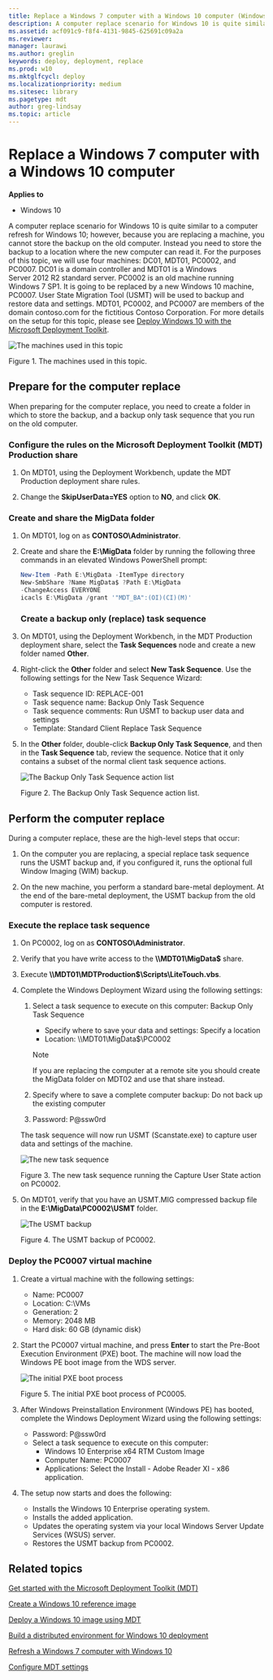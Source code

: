 ```yaml
---
title: Replace a Windows 7 computer with a Windows 10 computer (Windows 10)
description: A computer replace scenario for Windows 10 is quite similar to a computer refresh for Windows 10; however, because you are replacing a machine, you cannot store the backup on the old computer.
ms.assetid: acf091c9-f8f4-4131-9845-625691c09a2a
ms.reviewer: 
manager: laurawi
ms.author: greglin
keywords: deploy, deployment, replace
ms.prod: w10
ms.mktglfcycl: deploy
ms.localizationpriority: medium
ms.sitesec: library
ms.pagetype: mdt
author: greg-lindsay
ms.topic: article
---
```


# Replace a Windows 7 computer with a Windows 10 computer

**Applies to**
-   Windows 10

A computer replace scenario for Windows 10 is quite similar to a computer refresh for Windows 10; however, because you are replacing a machine, you cannot store the backup on the old computer. Instead you need to store the backup to a location where the new computer can read it.
For the purposes of this topic, we will use four machines: DC01, MDT01, PC0002, and PC0007. DC01 is a domain controller and MDT01 is a Windows Server 2012 R2 standard server. PC0002 is an old machine running Windows 7 SP1. It is going to be replaced by a new Windows 10 machine, PC0007. User State Migration Tool (USMT) will be used to backup and restore data and settings. MDT01, PC0002, and PC0007 are members of the domain contoso.com for the fictitious Contoso Corporation. For more details on the setup for this topic, please see [Deploy Windows 10 with the Microsoft Deployment Toolkit](deploy-windows-10-with-the-microsoft-deployment-toolkit.md#proof).

![The machines used in this topic](../images/mdt-03-fig01.png "The machines used in this topic")

Figure 1. The machines used in this topic.

## <a href="" id="sec01"></a>Prepare for the computer replace

When preparing for the computer replace, you need to create a folder in which to store the backup, and a backup only task sequence that you run on the old computer.

### Configure the rules on the Microsoft Deployment Toolkit (MDT) Production share

1.  On MDT01, using the Deployment Workbench, update the MDT Production deployment share rules.

2.  Change the **SkipUserData=YES** option to **NO**, and click **OK**.

### Create and share the MigData folder

1. On MDT01, log on as **CONTOSO\\Administrator**.

2. Create and share the **E:\\MigData** folder by running the following three commands in an elevated Windows PowerShell prompt:
   ```powershell
   New-Item -Path E:\MigData -ItemType directory
   New-SmbShare ?Name MigData$ ?Path E:\MigData 
   -ChangeAccess EVERYONE
   icacls E:\MigData /grant '"MDT_BA":(OI)(CI)(M)'
   ```
   ### Create a backup only (replace) task sequence

3. On MDT01, using the Deployment Workbench, in the MDT Production deployment share, select the **Task Sequences** node and create a new folder named **Other**.

4. Right-click the **Other** folder and select **New Task Sequence**. Use the following settings for the New Task Sequence Wizard:

   * Task sequence ID: REPLACE-001
   * Task sequence name: Backup Only Task Sequence
   * Task sequence comments: Run USMT to backup user data and settings
   * Template: Standard Client Replace Task Sequence

5. In the **Other** folder, double-click **Backup Only Task Sequence**, and then in the **Task Sequence** tab, review the sequence. Notice that it only contains a subset of the normal client task sequence actions.

   ![The Backup Only Task Sequence action list](../images/mdt-03-fig02.png "The Backup Only Task Sequence action list")

   Figure 2. The Backup Only Task Sequence action list.

## <a href="" id="sec02"></a>Perform the computer replace

During a computer replace, these are the high-level steps that occur:

1.  On the computer you are replacing, a special replace task sequence runs the USMT backup and, if you configured it, runs the optional full Window Imaging (WIM) backup.

2.  On the new machine, you perform a standard bare-metal deployment. At the end of the bare-metal deployment, the USMT backup from the old computer is restored.

### Execute the replace task sequence

1.  On PC0002, log on as **CONTOSO\\Administrator**.

2.  Verify that you have write access to the **\\\\MDT01\\MigData$** share.

3.  Execute **\\\\MDT01\\MDTProduction$\\Scripts\\LiteTouch.vbs**.

4.  Complete the Windows Deployment Wizard using the following settings:

    1.  Select a task sequence to execute on this computer: Backup Only Task Sequence
        * Specify where to save your data and settings: Specify a location
        * Location: \\\\MDT01\\MigData$\\PC0002
        
        >[!NOTE]
        >If you are replacing the computer at a remote site you should create the MigData folder on MDT02 and use that share instead.
         
    2.  Specify where to save a complete computer backup: Do not back up the existing computer
    3.  Password: P@ssw0rd

    The task sequence will now run USMT (Scanstate.exe) to capture user data and settings of the machine.

    ![The new task sequence](../images/mdt-03-fig03.png "The new task sequence")

    Figure 3. The new task sequence running the Capture User State action on PC0002.

5.  On MDT01, verify that you have an USMT.MIG compressed backup file in the **E:\\MigData\\PC0002\\USMT** folder.

    ![The USMT backup](../images/mdt-03-fig04.png "The USMT backup")

    Figure 4. The USMT backup of PC0002.

### Deploy the PC0007 virtual machine

1.  Create a virtual machine with the following settings:

    * Name: PC0007
    * Location: C:\\VMs
    * Generation: 2
    * Memory: 2048 MB
    * Hard disk: 60 GB (dynamic disk)

2.  Start the PC0007 virtual machine, and press **Enter** to start the Pre-Boot Execution Environment (PXE) boot. The machine will now load the Windows PE boot image from the WDS server.

    ![The initial PXE boot process](../images/mdt-03-fig05.png "The initial PXE boot process")

    Figure 5. The initial PXE boot process of PC0005.

3.  After Windows Preinstallation Environment (Windows PE) has booted, complete the Windows Deployment Wizard using the following settings:

    * Password: P@ssw0rd
    * Select a task sequence to execute on this computer:
        * Windows 10 Enterprise x64 RTM Custom Image
        * Computer Name: PC0007
        * Applications: Select the Install - Adobe Reader XI - x86 application.

4.  The setup now starts and does the following:

    * Installs the Windows 10 Enterprise operating system.
    * Installs the added application.
    * Updates the operating system via your local Windows Server Update Services (WSUS) server.
    * Restores the USMT backup from PC0002.

## Related topics

[Get started with the Microsoft Deployment Toolkit (MDT)](get-started-with-the-microsoft-deployment-toolkit.md)

[Create a Windows 10 reference image](create-a-windows-10-reference-image.md)

[Deploy a Windows 10 image using MDT](deploy-a-windows-10-image-using-mdt.md)

[Build a distributed environment for Windows 10 deployment](build-a-distributed-environment-for-windows-10-deployment.md)

[Refresh a Windows 7 computer with Windows 10](refresh-a-windows-7-computer-with-windows-10.md)

[Configure MDT settings](configure-mdt-settings.md)
